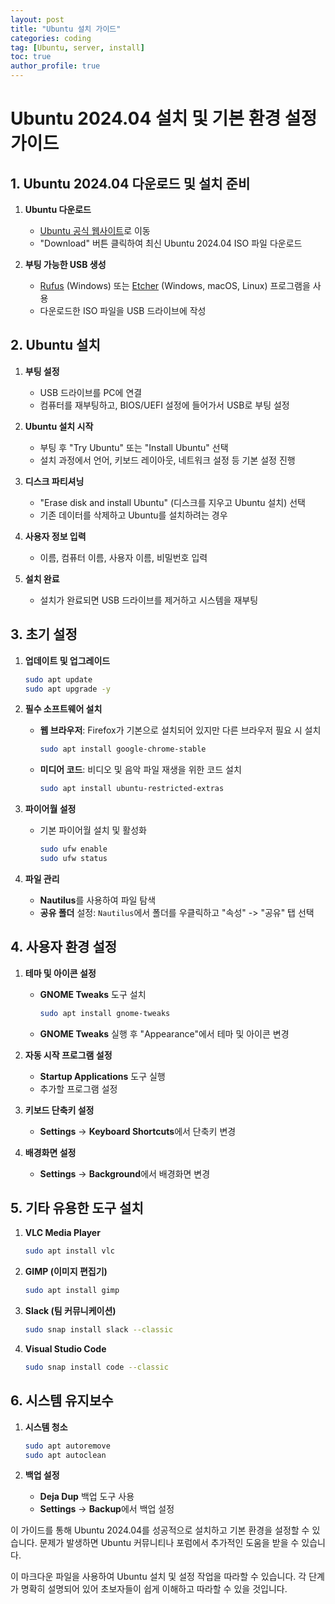 ```yaml
---
layout: post
title: "Ubuntu 설치 가이드"
categories: coding
tag: [Ubuntu, server, install]
toc: true
author_profile: true
---
```


# Ubuntu 2024.04 설치 및 기본 환경 설정 가이드

## 1. Ubuntu 2024.04 다운로드 및 설치 준비

1. **Ubuntu 다운로드**
   - [Ubuntu 공식 웹사이트](https://ubuntu.com/download/desktop)로 이동
   - "Download" 버튼 클릭하여 최신 Ubuntu 2024.04 ISO 파일 다운로드

2. **부팅 가능한 USB 생성**
   - [Rufus](https://rufus.ie) (Windows) 또는 [Etcher](https://www.balena.io/etcher/) (Windows, macOS, Linux) 프로그램을 사용
   - 다운로드한 ISO 파일을 USB 드라이브에 작성

## 2. Ubuntu 설치

1. **부팅 설정**
   - USB 드라이브를 PC에 연결
   - 컴퓨터를 재부팅하고, BIOS/UEFI 설정에 들어가서 USB로 부팅 설정

2. **Ubuntu 설치 시작**
   - 부팅 후 "Try Ubuntu" 또는 "Install Ubuntu" 선택
   - 설치 과정에서 언어, 키보드 레이아웃, 네트워크 설정 등 기본 설정 진행

3. **디스크 파티셔닝**
   - "Erase disk and install Ubuntu" (디스크를 지우고 Ubuntu 설치) 선택
   - 기존 데이터를 삭제하고 Ubuntu를 설치하려는 경우

4. **사용자 정보 입력**
   - 이름, 컴퓨터 이름, 사용자 이름, 비밀번호 입력

5. **설치 완료**
   - 설치가 완료되면 USB 드라이브를 제거하고 시스템을 재부팅

## 3. 초기 설정

1. **업데이트 및 업그레이드**
   ```bash
   sudo apt update
   sudo apt upgrade -y
   ```

2. **필수 소프트웨어 설치**
   - **웹 브라우저**: Firefox가 기본으로 설치되어 있지만 다른 브라우저 필요 시 설치
     ```bash
     sudo apt install google-chrome-stable
     ```
   - **미디어 코드**: 비디오 및 음악 파일 재생을 위한 코드 설치
     ```bash
     sudo apt install ubuntu-restricted-extras
     ```

3. **파이어월 설정**
   - 기본 파이어월 설치 및 활성화
     ```bash
     sudo ufw enable
     sudo ufw status
     ```

4. **파일 관리**
   - **Nautilus**를 사용하여 파일 탐색
   - **공유 폴더** 설정: `Nautilus`에서 폴더를 우클릭하고 "속성" -> "공유" 탭 선택

## 4. 사용자 환경 설정

1. **테마 및 아이콘 설정**
   - **GNOME Tweaks** 도구 설치
     ```bash
     sudo apt install gnome-tweaks
     ```
   - **GNOME Tweaks** 실행 후 "Appearance"에서 테마 및 아이콘 변경

2. **자동 시작 프로그램 설정**
   - **Startup Applications** 도구 실행
   - 추가할 프로그램 설정

3. **키보드 단축키 설정**
   - **Settings** -> **Keyboard Shortcuts**에서 단축키 변경

4. **배경화면 설정**
   - **Settings** -> **Background**에서 배경화면 변경

## 5. 기타 유용한 도구 설치

1. **VLC Media Player**
   ```bash
   sudo apt install vlc
   ```

2. **GIMP (이미지 편집기)**
   ```bash
   sudo apt install gimp
   ```

3. **Slack (팀 커뮤니케이션)**
   ```bash
   sudo snap install slack --classic
   ```

4. **Visual Studio Code**
   ```bash
   sudo snap install code --classic
   ```

## 6. 시스템 유지보수

1. **시스템 청소**
   ```bash
   sudo apt autoremove
   sudo apt autoclean
   ```

2. **백업 설정**
   - **Deja Dup** 백업 도구 사용
   - **Settings** -> **Backup**에서 백업 설정

이 가이드를 통해 Ubuntu 2024.04를 성공적으로 설치하고 기본 환경을 설정할 수 있습니다. 문제가 발생하면 Ubuntu 커뮤니티나 포럼에서 추가적인 도움을 받을 수 있습니다.


이 마크다운 파일을 사용하여 Ubuntu 설치 및 설정 작업을 따라할 수 있습니다. 각 단계가 명확히 설명되어 있어 초보자들이 쉽게 이해하고 따라할 수 있을 것입니다.
